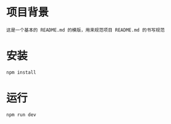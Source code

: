 # 项目背景

    这是一个基本的 README.md 的模版，用来规范项目 README.md 的书写规范

# 安装

    npm install

# 运行

    npm run dev
